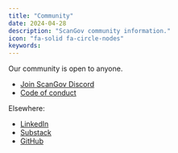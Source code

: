 ```yaml
---
title: "Community"
date: 2024-04-28
description: "ScanGov community information."
icon: "fa-solid fa-circle-nodes"
keywords: 
---
```


Our community is open to anyone.

- [Join ScanGov Discord](https://discord.gg/EPCXEMAX5y)
- [Code of conduct](/conduct)

Elsewhere:

- [LinkedIn](https://linkedin.com/company/scangov)
- [Substack](https://scangov.substack.com/subscribe)
- [GitHub](https://github.com/scangov)